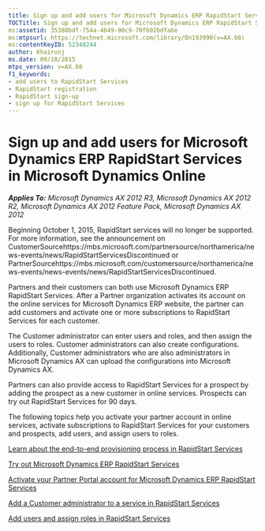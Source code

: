 ```yaml
---
title: Sign up and add users for Microsoft Dynamics ERP RapidStart Services in Microsoft Dynamics Online
TOCTitle: Sign up and add users for Microsoft Dynamics ERP RapidStart Services in Microsoft Dynamics Online
ms:assetid: 35388bdf-754a-4649-90c9-70f602bdfa6e
ms:mtpsurl: https://technet.microsoft.com/library/Dn193990(v=AX.60)
ms:contentKeyID: 52348244
author: Khairunj
ms.date: 09/18/2015
mtps_version: v=AX.60
f1_keywords:
- add users to RapidStart Services
- RapidStart registration
- RapidStart sign-up
- sign up for RapidStart Services
---
```


# Sign up and add users for Microsoft Dynamics ERP RapidStart Services in Microsoft Dynamics Online 


_**Applies To:** Microsoft Dynamics AX 2012 R3, Microsoft Dynamics AX 2012 R2, Microsoft Dynamics AX 2012 Feature Pack, Microsoft Dynamics AX 2012_

Beginning October 1, 2015, RapidStart services will no longer be supported. For more information, see the announcement on CustomerSourcehttps://mbs.microsoft.com/partnersource/northamerica/news-events/news/RapidStartServicesDiscontinued or PartnerSourcehttps://mbs.microsoft.com/customersource/northamerica/news-events/news-events/news/RapidStartServicesDiscontinued.

Partners and their customers can both use Microsoft Dynamics ERP RapidStart Services. After a Partner organization activates its account on the online services for Microsoft Dynamics ERP website, the partner can add customers and activate one or more subscriptions to RapidStart Services for each customer.

The Customer administrator can enter users and roles, and then assign the users to roles. Customer administrators can also create configurations. Additionally, Customer administrators who are also administrators in Microsoft Dynamics AX can upload the configurations into Microsoft Dynamics AX.

Partners can also provide access to RapidStart Services for a prospect by adding the prospect as a new customer in online services. Prospects can try out RapidStart Services for 90 days.

The following topics help you activate your partner account in online services, activate subscriptions to RapidStart Services for your customers and prospects, add users, and assign users to roles.

[Learn about the end-to-end provisioning process in RapidStart Services](learn-about-the-end-to-end-provisioning-process-in-rapidstart-services.md)

[Try out Microsoft Dynamics ERP RapidStart Services](try-out-microsoft-dynamics-erp-rapidstart-services.md)

[Activate your Partner Portal account for Microsoft Dynamics ERP RapidStart Services](activate-your-partner-portal-account-for-microsoft-dynamics-erp-rapidstart-services.md)

[Add a Customer administrator to a service in RapidStart Services](add-a-customer-administrator-to-a-service-in-rapidstart-services.md)

[Add users and assign roles in RapidStart Services](add-users-and-assign-roles-in-rapidstart-services.md)

  


